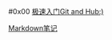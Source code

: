 #0x00
[极速入门Git and Hub:)](https://github.com/bcotm/git-newbies/tree/master/git-and-hub)

[Markdown笔记](https://github.com/bcotm/git-newbies/tree/master/markdown)